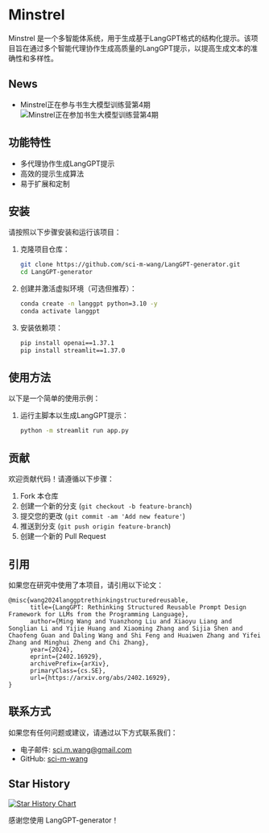 # Minstrel

Minstrel 是一个多智能体系统，用于生成基于LangGPT格式的结构化提示。该项目旨在通过多个智能代理协作生成高质量的LangGPT提示，以提高生成文本的准确性和多样性。

## News
- Minstrel正在参与书生大模型训练营第4期
  ![Minstrel正在参加书生大模型训练营第4期](https://github.com/user-attachments/assets/5a32bd82-e2fd-4bdb-81ea-d5ff9fb648dd)

## 功能特性

- 多代理协作生成LangGPT提示
- 高效的提示生成算法
- 易于扩展和定制

## 安装

请按照以下步骤安装和运行该项目：

1. 克隆项目仓库：
    ```bash
    git clone https://github.com/sci-m-wang/LangGPT-generator.git
    cd LangGPT-generator
    ```

2. 创建并激活虚拟环境（可选但推荐）：
    ```bash
    conda create -n langgpt python=3.10 -y
    conda activate langgpt
    ```

3. 安装依赖项：
    ```bash
    pip install openai==1.37.1
    pip install streamlit==1.37.0
    ```

## 使用方法

以下是一个简单的使用示例：

1. 运行主脚本以生成LangGPT提示：
    ```bash
    python -m streamlit run app.py
    ```

## 贡献

欢迎贡献代码！请遵循以下步骤：

1. Fork 本仓库
2. 创建一个新的分支 (`git checkout -b feature-branch`)
3. 提交您的更改 (`git commit -am 'Add new feature'`)
4. 推送到分支 (`git push origin feature-branch`)
5. 创建一个新的 Pull Request

## 引用
如果您在研究中使用了本项目，请引用以下论文：
```
@misc{wang2024langgptrethinkingstructuredreusable,
      title={LangGPT: Rethinking Structured Reusable Prompt Design Framework for LLMs from the Programming Language}, 
      author={Ming Wang and Yuanzhong Liu and Xiaoyu Liang and Songlian Li and Yijie Huang and Xiaoming Zhang and Sijia Shen and Chaofeng Guan and Daling Wang and Shi Feng and Huaiwen Zhang and Yifei Zhang and Minghui Zheng and Chi Zhang},
      year={2024},
      eprint={2402.16929},
      archivePrefix={arXiv},
      primaryClass={cs.SE},
      url={https://arxiv.org/abs/2402.16929}, 
}
```

## 联系方式

如果您有任何问题或建议，请通过以下方式联系我们：

- 电子邮件: sci.m.wang@gmail.com
- GitHub: [sci-m-wang](https://github.com/sci-m-wang)

## Star History

[![Star History Chart](https://api.star-history.com/svg?repos=sci-m-wang/Minstrel&type=Date)](https://star-history.com/#sci-m-wang/Minstrel&Date)

感谢您使用 LangGPT-generator！
